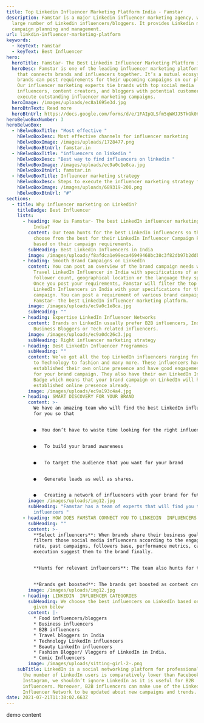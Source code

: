 ```yaml
---
title: Top Linkedin Influencer Marketing Platform India - Famstar
description: Famstar is a major Linkedin influencer marketing agency, with a
  large number of Linkedin influencers/bloggers. It provides Linkedin marketing
  campaign planning and management.
url: linkdin-influencer-marketing-platform
keywords:
  - keyText: Famstar
  - keyText: Best Influencer
hero:
  heroTitle: Famstar- The Best Linkedin Influencer Marketing Platform in India
  heroDesc: Famstar is one of the leading influencer marketing platforms in India
    that connects brands and influencers together. It’s a mutual ecosystem where
    brands can post requirements for their upcoming campaigns on our platform.
    Our influencer marketing experts tie brands with top social media
    influencers, content creators, and bloggers with potential customers to
    execute outstanding influencer marketing campaigns.
  heroImage: /images/uploads/ec8a1695e3d.jpg
  heroBtnText: Read more
  heroBtnUrl: https://docs.google.com/forms/d/e/1FAIpQLSfm5qWWJJ5TkGk0HRTeivlHhiQMs1oFfhwhNAMOGUQdhWFwGA/viewform
heroBelwoBoxNumber: 3
heroBelwoBox:
  - hBelwoBoxTitle: "Most effective "
    hBelwoBoxDesc: Most effective channels for influencer marketing
    hBelwoBoxImage: /images/uploads/1728477.png
    hBelwoBoxBtnUrl: famstar.in
  - hBelwoBoxTitle: "influencers on linkedin "
    hBelwoBoxDesc: "Best way to find influencers on linkedin "
    hBelwoBoxImage: /images/uploads/ec9a0c1e8ca.jpg
    hBelwoBoxBtnUrl: famstar.in
  - hBelwoBoxTitle: Influencer marketing strategy
    hBelwoBoxDesc: Steps to execute the influencer marketing strategy for linkedin
    hBelwoBoxImage: /images/uploads/689319-200.png
    hBelwoBoxBtnUrl: "#"
sections:
  - title: Why influencer marketing on Linkedin?
    titleBadge: Best Influencer
    lists:
      - heading: How is Famstar- The best LinkedIn influencer marketing platform in
          India?
        content: Our team hunts for the best LinkedIn influencers so that brands can
          choose from the best for their LinkedIn Influencer Campaign Programmes
          based on their campaign requirements.
        subHeading: Best LinkedIn Influencers in India
        image: /images/uploads/f8afdca1e99eca46949468bc38c3f82db97b2ddb.webp
      - heading: Smooth Brand Campaigns on LinkedIn
        content: You can post an overview of the brand campaign needs whether you want a
          Travel LinkedIn Influencer in India with specifications of any
          follower count, geographical location or the language they speak in.
          Once you post your requirements, Famstar will filter the top travel
          LinkedIn Influencers in India with your specifications for the brand
          campaign. You can post a requirement of various brand campaigns at
          Famstar- the best LinkedIn influencer marketing platform.
        image: /images/uploads/ec9a0c1e8ca.jpg
        subHeading: ""
      - heading: Expertise LinkedIn Influencer Networks
        content: Brands on LinkedIn usually prefer B2B influencers, Industry experts,
          Business Bloggers or Tech related influencers.
        image: /images/uploads/ec9a0dc26c3.jpg
        subHeading: Right influencer marketing strategy
      - heading: Best LinkedIn Influencer Programmes
        subHeading: ""
        content: We’ve got all the top LinkedIn influencers ranging from B2B influencers
          to Technology to fashion and many more. These influencers have
          established their own online presence and have good engagement content
          for your brand campaign. They also have their own LinkedIn Influencer
          Badge which means that your brand campaign on LinkedIn will have an
          established online presence already.
        image: /images/uploads/ec9a193c4a4.jpg
      - heading: SMART DISCOVERY FOR YOUR BRAND
        content: >-
          We have an amazing team who will find the best LinkedIn influencers
          for you so that


          ●  You don’t have to waste time looking for the right influencers


          ●   To build your brand awareness


          ●   To target the audience that you want for your brand


          ●   Generate leads as well as shares.


          ●   Creating a network of influencers with your brand for future possible campaigns.
        image: /images/uploads/img12.jpg
        subHeading: "Famstar has a team of experts that will find you the Best LinkedIn
          influencers "
      - heading: HOW DOES FAMSTAR CONNECT YOU TO LINKEDIN  INFLUENCERS
        subHeading: ""
        content: >-
          **Select influencers**: When brands share their business goal our team
          filters those social media influencers according to the engagement
          rate, past campaigns, followers base, performance metrics, campaign
          execution suggest them to the brand finally.


          **Hunts for relevant influencers**: The team also hunts for the influencers from the LinkedIn Influencer Network that are trending and inform them about the LIVE brand campaigns on our platform. The influencers would view the brand campaigns they like and the brand can view the influencer’s profile & review their sample work. After the brand approves, the influencer and brand can start collaborating.


          **Brands get boosted**: The brands get boosted as content creators share these inspiring stories on LinkedIn so that their fan base who can ultimately become customers get attention towards the product of the brand. This way we help the brands to get better awareness and lead through our advanced sponsored creator’s videos and images. Hence, being a reliable LinkedIn influencer marketing agency our team delivers you successful campaign results through influencer marketing.
        image: /images/uploads/img12.jpg
      - heading: LINKEDIN  INFLUENCER CATEGORIES
        subHeading: We choose the best influencers on LinkedIn based on these categories
          given below
        content: |-
          * Food influencers/bloggers
          * Business influencers
          * B2B influencers
          * Travel bloggers in India
          * Technology LinkedIn influencers
          * Beauty LinkedIn influencers
          * Fashion Blogger/ Vloggers of LinkedIn in India.
          * Comic Influencers
        image: /images/uploads/sitting-girl-2-.png
    subTitle: LinkedIn is a social networking platform for professionals. Although
      the number of LinkedIn users is comparatively lower than Facebook or
      Instagram, we shouldn’t ignore LinkedIn as it is useful for B2B
      influencers. Moreover, B2B influencers can make use of the LinkedIn
      Influencer Network to be updated about new campaigns and trends.
date: 2021-07-21T11:38:02.663Z
---
```

demo content